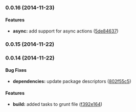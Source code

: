 <a name="0.0.16"></a>
### 0.0.16 (2014-11-23)


#### Features

* **async:** add support for async actions ([5de84637](https://github.com/itkoren/machineto/commit/5de84637746153bd977fc47f06caa178ae421e92))


<a name="0.0.15"></a>
### 0.0.15 (2014-11-22)


<a name="0.0.14"></a>
### 0.0.14 (2014-11-22)


#### Bug Fixes

* **dependencies:** update package descriptors ([802f55c5](https://github.com/itkoren/machineto/commit/802f55c58c0cf2560b7fc385a0f0eab3edcc2d07))


#### Features

* **build:** added tasks to grunt file ([f392e164](https://github.com/itkoren/machineto/commit/f392e1642758479da0f832745afbbd10937cda7e))


